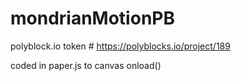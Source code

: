 # mondrianMotionPB

polyblock.io token # https://polyblocks.io/project/189

coded in paper.js to canvas onload()



